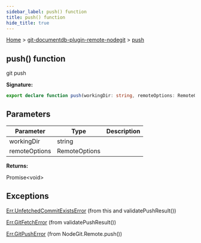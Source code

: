 ```yaml
---
sidebar_label: push() function
title: push() function
hide_title: true
---
```


[Home](./index.md) &gt; [git-documentdb-plugin-remote-nodegit](./git-documentdb-plugin-remote-nodegit.md) &gt; [push](./git-documentdb-plugin-remote-nodegit.push.md)

## push() function

git push

<b>Signature:</b>

```typescript
export declare function push(workingDir: string, remoteOptions: RemoteOptions): Promise<void>;
```

## Parameters

|  Parameter | Type | Description |
|  --- | --- | --- |
|  workingDir | string |  |
|  remoteOptions | RemoteOptions |  |

<b>Returns:</b>

Promise&lt;void&gt;

## Exceptions

[Err.UnfetchedCommitExistsError](./git-documentdb-plugin-remote-nodegit.err.unfetchedcommitexistserror.md) (from this and validatePushResult())

[Err.GitFetchError](./git-documentdb-plugin-remote-nodegit.err.gitfetcherror.md) (from validatePushResult())

[Err.GitPushError](./git-documentdb-plugin-remote-nodegit.err.gitpusherror.md) (from NodeGit.Remote.push())

